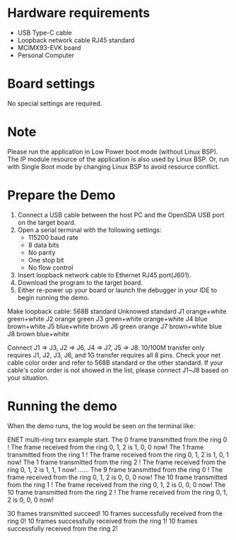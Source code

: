 Hardware requirements
===================
- USB Type-C cable
- Loopback network cable RJ45 standard
- MCIMX93-EVK board
- Personal Computer

Board settings
============
No special settings are required.

Note
====
Please run the application in Low Power boot mode (without Linux BSP).
The IP module resource of the application is also used by Linux BSP.
Or, run with Single Boot mode by changing Linux BSP to avoid resource
conflict.

Prepare the Demo
===============
1.  Connect a USB cable between the host PC and the OpenSDA USB port on the target board.
2.  Open a serial terminal with the following settings:
    - 115200 baud rate
    - 8 data bits
    - No parity
    - One stop bit
    - No flow control
3.  Insert loopback network cable to Ethernet RJ45 port(J601).
4.  Download the program to the target board.
5.  Either re-power up your board or launch the debugger in your IDE to begin running the demo.

Make loopback cable:
    568B standard 	Unknowed standard
J1	orange+white    green+white
J2	orange          green
J3	green+white     orange+white
J4	blue            brown+white
J5	blue+white      brown
J6	green           orange
J7	brown+white     blue
J8	brown           blue+white

Connect J1 => J3, J2 => J6, J4 => J7, J5 => J8. 10/100M transfer only requires J1, J2, J3, J6, and 1G transfer requires all 8 pins.
Check your net cable color order and refer to 568B standard or the other standard. If your cable's color order is not showed in the list,
please connect J1~J8 based on your situation.

Running the demo
===============
When the demo runs, the log would be seen on the terminal like:

ENET multi-ring txrx example start.
The 0 frame transmitted from the ring 0 !
The frame received from the ring 0, 1, 2 is 1, 0, 0 now!
The 1 frame transmitted from the ring 1 !
The frame received from the ring 0, 1, 2 is 1, 0, 1 now!
The 1 frame transmitted from the ring 2 !
The frame received from the ring 0, 1, 2 is 1, 1, 1 now!
......
The 9 frame transmitted from the ring 0 !
The frame received from the ring 0, 1, 2 is 0, 0, 0 now!
The 10 frame transmitted from the ring 1 !
The frame received from the ring 0, 1, 2 is 0, 0, 0 now!
The 10 frame transmitted from the ring 2 !
The frame received from the ring 0, 1, 2 is 0, 0, 0 now!

30 frames transmitted succeed!
10 frames successfully received from the ring 0!
10 frames successfully received from the ring 1!
10 frames successfully received from the ring 2!
